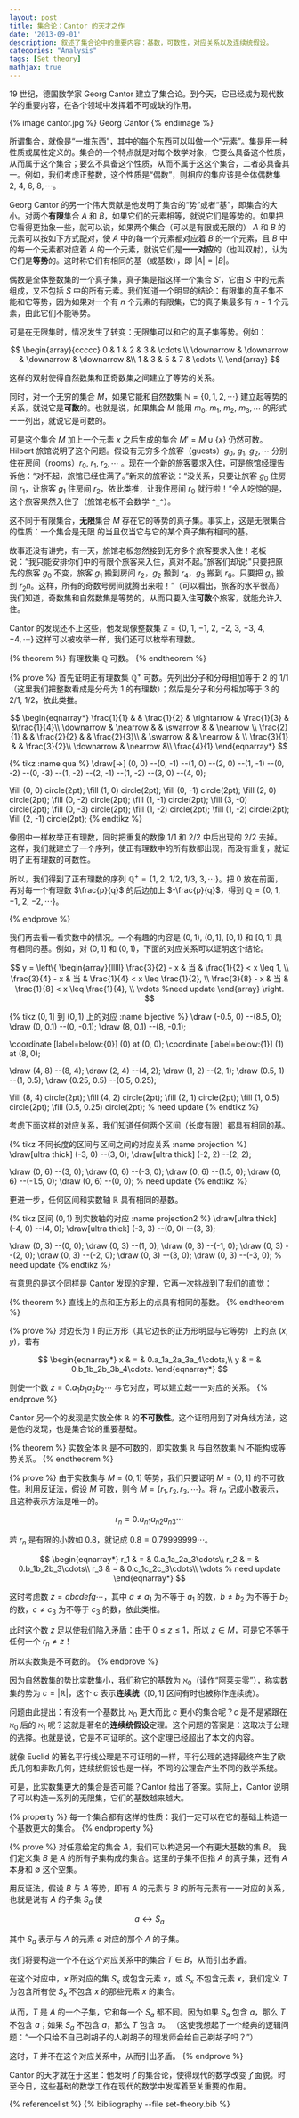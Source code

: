 ```yaml
---
layout: post
title: 集合论：Cantor 的天才之作
date: '2013-09-01'
description: 叙述了集合论中的重要内容：基数，可数性，对应关系以及连续统假设。
categories: "Analysis"
tags: [Set theory]
mathjax: true
---
```


19 世纪，德国数学家 Georg Cantor 建立了集合论。到今天，它已经成为现代数学的重要内容，在各个领域中发挥着不可或缺的作用。

{% image cantor.jpg %}
Georg Cantor
{% endimage %}

所谓集合，就像是“一堆东西”，其中的每个东西可以叫做一个“元素”。集是用一种性质或属性定义的。集合的一个特点就是对每个数学对象，它要么具备这个性质，从而属于这个集合；要么不具备这个性质，从而不属于这这个集合，二者必具备其一。例如，我们考虑正整数，这个性质是“偶数”，则相应的集应该是全体偶数集 $2$, $4$, $6$, $8, \cdots$。

<!--more-->

Georg Cantor 的另一个伟大贡献是他发明了集合的“势”或者“基”，即集合的大小。对两个**有限**集合 $A$ 和 $B$，如果它们的元素相等，就说它们是等势的。如果把它看得更抽象一些，就可以说，如果两个集合（可以是有限或无限的） $A$ 和 $B$ 的元素可以按如下方式配对，使 $A$ 中的每一个元素都对应着 $B$ 的一个元素，且 $B$ 中的每一个元素都对应着 $A$ 的一个元素，就说它们是**一一对应**的（也叫双射），认为它们是**等势**的。这时称它们有相同的基（或基数），即 $| A | = | B |$。

偶数是全体整数集的一个真子集，真子集是指这样一个集合 $S'$，它由 $S$ 中的元素组成，又不包括 $S$ 中的所有元素。我们知道一个明显的结论：有限集的真子集不能和它等势，因为如果对一个有 $n$ 个元素的有限集，它的真子集最多有 $n - 1$ 个元素，由此它们不能等势。

可是在无限集时，情况发生了转变：无限集可以和它的真子集等势。例如：

$$
\begin{array}{ccccc}
0 & 1 & 2 & 3 & \cdots \\
\downarrow & \downarrow & \downarrow & \downarrow &\\
1 & 3 & 5 & 7 & \cdots \\
\end{array}
$$

这样的双射使得自然数集和正奇数集之间建立了等势的关系。

同时，对一个无穷的集合 $M$，如果它能和自然数集 $\mathbb N = \{0, 1, 2, \cdots\}$ 建立起等势的关系，就说它是**可数**的。也就是说，如果集合 $M$ 能用 $m_0$, $m_1$, $m_2$, $m_3, \cdots$ 的形式一一列出，就说它是可数的。

可是这个集合 $M$ 加上一个元素 $x$ 之后生成的集合 $M' = M \cup \{x\}$ 仍然可数。Hilbert 旅馆说明了这个问题。假设有无穷多个旅客（guests）$g_0$, $g_1$, $g_2, \cdots$ 分别住在房间（rooms）$r_0$, $r_1$, $r_2, \cdots$ 。现在一个新的旅客要求入住，可是旅馆经理告诉他：“对不起，旅馆已经住满了。”新来的旅客说：“没关系，只要让旅客 $g_0$ 住房间 $r_1$，让旅客 $g_1$ 住房间 $r_2$，依此类推，让我住房间 $r_0$ 就行啦！“令人吃惊的是，这个旅客果然入住了（旅馆老板不会数学 `^_^`）。

这不同于有限集合，**无限**集合 $M$ 存在它的等势的真子集。事实上，这是无限集合的性质：一个集合是无限 的当且仅当它与它的某个真子集有相同的基。

故事还没有讲完，有一天，旅馆老板忽然接到无穷多个旅客要求入住！老板说：“我只能安排你们中的有限个旅客来入住，真对不起。”旅客们却说:"只要把原先的旅客 $g_0$ 不变，旅客 $g_1$ 搬到房间 $r_2$，$g_2$ 搬到 $r_4$，$g_3$ 搬到 $r_6$。只要把 $g_n$ 搬到 $r_2n$。这样，所有的奇数号房间就腾出来啦！”（可以看出，旅客的水平很高）我们知道，奇数集和自然数集是等势的，从而只要入住**可数**个旅客，就能允许入住。

Cantor 的发现还不止这些，他发现像整数集 $\mathbb Z = \{0$, $1$, $-1$, $2$, $-2$, $3$, $-3$, $4$, $-4, \cdots\}$ 这样可以被枚举一样，我们还可以枚举有理数。

{% theorem %}
有理数集 $\mathbb Q$ 可数。
{% endtheorem %}

{% prove %}
首先证明正有理数集 $\mathbb Q^+$ 可数。先列出分子和分母相加等于 $2$ 的 $1/1$（这里我们把整数看成是分母为 $1$ 的有理数）；然后是分子和分母相加等于 $3$ 的 $2/1$, $1/2$，依此类推。

$$
\begin{eqnarray*}
\frac{1}{1} &          & \frac{1}{2} & \rightarrow & \frac{1}{3} &          &\frac{1}{4}\\
\downarrow  & \nearrow &             & \swarrow    &             & \nearrow \\
\frac{2}{1} &          & \frac{2}{2} &             & \frac{2}{3}\\
            & \swarrow &             & \nearrow    & \\
\frac{3}{1} &          & \frac{3}{2}\\
\downarrow  & \nearrow &\\
\frac{4}{1}
\end{eqnarray*}
$$

{% tikz :name qua %}
\draw[->] (0, 0) --(0, -1) --(1, 0) --(2, 0) --(1, -1) --(0, -2) --(0, -3) --(1, -2) --(2, -1) --(1, -2) --(3, 0) --(4, 0);

\fill (0, 0) circle(2pt);
\fill (1, 0) circle(2pt);
\fill (0, -1) circle(2pt);
\fill (2, 0) circle(2pt);
\fill (0, -2) circle(2pt);
\fill (1, -1) circle(2pt);
\fill (3, -0) circle(2pt);
\fill (0, -3) circle(2pt);
\fill (1, -2) circle(2pt);
\fill (1, -2) circle(2pt);
\fill (2, -1) circle(2pt);
{% endtikz %}

像图中一样枚举正有理数，同时把重复的数像 $1/1$ 和 $2/2$ 中后出现的 $2/2$ 去掉。这样，我们就建立了一个序列，使正有理数中的所有数都出现，而没有重复，就证明了正有理数的可数性。

所以，我们得到了正有理数的序列 $\mathbb Q^+ = \{1$, $2$, $1/2$, $1/3$, $3, \cdots\}$。把 $0$ 放在前面，再对每一个有理数 $\frac{p}{q}$ 的后边加上 $-\frac{p}{q}$，得到 $\mathbb Q = \{0$, $1$, $-1$, $2$, $-2, \cdots\}$。

{% endprove %}

我们再去看一看实数中的情况。一个有趣的内容是 $(0, 1)$, $(0, 1]$, $[0, 1)$ 和 $[0, 1]$ 具有相同的基。例如，对 $(0, 1]$ 和 $(0, 1)$，下面的对应关系可以证明这个结论。

$$
y = \left\{
  \begin{array}{lllll}
  \frac{3}{2} - x & 当 & \frac{1}{2} < x \leq 1, \\
  \frac{3}{4} - x & 当 & \frac{1}{4} < x \leq \frac{1}{2}, \\
  \frac{3}{8} - x & 当 & \frac{1}{8} < x \leq \frac{1}{4}, \\
  \vdots %need update
  \end{array}
  \right.
$$

{% tikz $(0, 1]$ 到 $(0, 1)$ 上的对应  :name bijective %}
\draw (-0.5, 0) --(8.5, 0);
\draw (0, 0.1) --(0, -0.1);
\draw (8, 0.1) --(8, -0.1);

\coordinate [label=below:{$0$}] (0) at (0, 0);
\coordinate [label=below:{$1$}] (1) at (8, 0);

\draw (4, 8) --(8, 4);
\draw (2, 4) --(4, 2);
\draw (1, 2) --(2, 1);
\draw (0.5, 1) --(1, 0.5);
\draw (0.25, 0.5) --(0.5, 0.25);

\fill (8, 4) circle(2pt);
\fill (4, 2) circle(2pt);
\fill (2, 1) circle(2pt);
\fill (1, 0.5) circle(2pt);
\fill (0.5, 0.25) circle(2pt); % need update
{% endtikz %}

考虑下面这样的对应关系，我们知道任何两个区间（长度有限）都具有相同的基。

{% tikz 不同长度的区间与区间之间的对应关系 :name projection %}
\draw[ultra thick] (-3, 0) --(3, 0);
\draw[ultra thick] (-2, 2) --(2, 2);

\draw (0, 6) --(3, 0);
\draw (0, 6) --(-3, 0);
\draw (0, 6) --(1.5, 0);
\draw (0, 6) --(-1.5, 0);
\draw (0, 6) --(0, 0); % need update
{% endtikz %}

更进一步，任何区间和实数轴 $\mathbb R$ 具有相同的基数。

{% tikz 区间 $(0, 1)$ 到实数轴的对应 :name projection2 %}
\draw[ultra thick] (-4, 0) --(4, 0);
\draw[ultra thick] (-3, 3) --(0, 0) --(3, 3);

\draw (0, 3) --(0, 0);
\draw (0, 3) --(1, 0);
\draw (0, 3) --(-1, 0);
\draw (0, 3) --(2, 0);
\draw (0, 3) --(-2, 0);
\draw (0, 3) --(3, 0);
\draw (0, 3) --(-3, 0); % need update 
{% endtikz %}

有意思的是这个同样是 Cantor 发现的定理，它再一次挑战到了我们的直觉：

{% theorem %}
直线上的点和正方形上的点具有相同的基数。
{% endtheorem %}

{% prove %}
对边长为 $1$ 的正方形（其它边长的正方形明显与它等势）上的点 $(x, y)$，若有

$$
\begin{eqnarray*}
x & = & 0.a_1a_2a_3a_4\cdots,\\
y & = & 0.b_1b_2b_3b_4\cdots.
\end{eqnarray*}
$$

则使一个数 $z = 0.a_1b_1a_2b_2\cdots$ 与它对应，可以建立起一一对应的关系。
{% endprove %}

Cantor 另一个的发现是实数全体 $\mathbb R$ 的**不可数性**。这个证明用到了对角线方法，这是他的发现，也是集合论的重要基础。

{% theorem %}
实数全体 $\mathbb R$ 是不可数的，即实数集 $\mathbb R$ 与自然数集 $\mathbb N$ 不能构成等势关系。
{% endtheorem %}

{% prove %}
由于实数集与 $M = (0, 1]$ 等势，我们只要证明 $M = (0, 1]$ 的不可数性。利用反证法，假设 $M$ 可数，则令 $M = \{r_1, r_2, r_3, \cdots\}$。将 $r_n$ 记成小数表示，且这种表示方法是唯一的。

$$
r_n = 0.a_{n1}a_{n2}a_{n3}\cdots
$$

若 $r_n$ 是有限的小数如 $0.8$，就记成 $0.8 = 0.79999999\cdots$。

$$
\begin{eqnarray*}
r_1 & = & 0.a_1a_2a_3\cdots\\
r_2 & = & 0.b_1b_2b_3\cdots\\
r_3 & = & 0.c_1c_2c_3\cdots\\
\vdots % need update 
\end{eqnarray*}
$$

这时考虑数 $z = abcdefg\cdots$，其中 $a \neq a_1$ 为不等于 $a_1$ 的数，$b \neq b_2$ 为不等于 $b_2$ 的数，$c \neq c_3$ 为不等于 $c_3$ 的数，依此类推。

此时这个数 $z$ 足以使我们陷入矛盾：由于 $0 \leq z \leq 1$，所以 $z \in M$，可是它不等于任何一个 $r_n \neq z$！

所以实数集是不可数的。
{% endprove %}

因为自然数集的势比实数集小，我们称它的基数为 $\aleph_0$（读作“阿莱夫零”），称实数集的势为 $c  = |\mathbb R|$，这个 $c$ 表示**连续统**（$[0, 1]$ 区间有时也被称作连续统）。

问题由此提出：有没有一个基数比 $\aleph_0$ 更大而比 $c$ 更小的集合呢？$c$ 是不是紧跟在 $\aleph_0$ 后的 $\aleph_1$ 呢？这就是著名的**连续统假设**定理。这个问题的答案是：这取决于公理的选择。也就是说，它是不可证明的。这个定理已经超出了本文的内容。

就像 Euclid 的著名平行线公理是不可证明的一样，平行公理的选择最终产生了欧氏几何和非欧几何，连续统假设也是一样，不同的公理会产生不同的数学系统。

可是，比实数集更大的集合是否可能？Cantor 给出了答案。实际上，Cantor 说明了可以构造一系列的无限集，它们的基数越来越大。

{% property %}
每一个集合都有这样的性质：我们一定可以在它的基础上构造一个基数更大的集合。
{% endproperty %}

{% prove %}
对任意给定的集合 $A$，我们可以构造另一个有更大基数的集 $B$。
我们定义集 $B$ 是 $A$ 的所有子集构成的集合。这里的子集不但指 $A$ 的真子集，还有 $A$ 本身和 $\emptyset$ 这个空集。

用反证法，假设 $B$ 与 $A$ 等势，即有 $A$ 的元素与 $B$ 的所有元素有一一对应的关系，也就是说有 $A$ 的子集 $S_a$ 使

$$ 
a \leftrightarrow S_a
$$

其中 $S_a$ 表示与 $A$ 的元素 $a$ 对应的那个 $A$ 的子集。

我们将要构造一个不在这个对应关系中的集合 $T \in B$，从而引出矛盾。

在这个对应中，$x$ 所对应的集 $S_x$ 或包含元素 $x$，或 $S_x$ 不包含元素 $x$，我们定义 $T$ 为包含所有使 $S_x$ 不包含 $x$ 的那些元素 $x$ 的集合。

从而，$T$ 是 $A$ 的一个子集，它和每一个 $S_a$ 都不同。因为如果 $S_a$ 包含 $a$，那么 $T$ 不包含 $a$；如果 $S_a$ 不包含 $a$，那么 $T$ 包含 $a$。
（这使我想起了一个经典的逻辑问题：“一个只给不自己剃胡子的人剃胡子的理发师会给自己剃胡子吗？”）

这时，$T$ 并不在这个对应关系中，从而引出矛盾。
{% endprove %}

Cantor 的天才就在于这里：他发明了的集合论，使得现代的数学改变了面貌。时至今日，这些基础的数学工作在现代的数学中发挥着至关重要的作用。

{% referencelist %}
{% bibliography --file set-theory.bib %}
